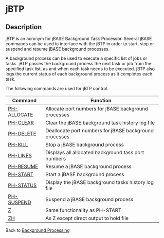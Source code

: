 # jBTP

<PageHeader />

## Description

jBTP is an acronym for jBASE Background Task Processor. Several jBASE commands can be used to interface with the jBTP in order to start, stop or suspend and resume jBASE background processes.

A background process can be used to execute a specific list of jobs or tasks. jBTP passes the background process the next task or job from the specified task list, as and when each task needs to be executed. jBTP also logs the current status of each background process as it completes each task.

The following commands are used for jBTP control.

| Command | Function |
| --- | --- |
| [PH-ALLOCATE](./../ph-allocate) | Allocate port numbers for jBASE background processes |
| [PH-CLEAR](./../ph-clear) | Clear the jBASE background task history log file |
| [PH-DELETE](./../ph-delete) | Deallocate port numbers for jBASE background processes |
| [PH-KILL](./../ph-kill) | Stop a jBASE background process |
| [PH-LINES](./../ph-lines) | Displays all allocated background task port numbers |
| [PH-RESUME](./../ph-resume) | Resume a jBASE background process |
| [PH-START](./../ph-start) | Start a jBASE background process |
| [PH-STATUS](./../ph-status) | Display the jBASE background tasks history log file |
| [PH-SUSPEND](./../ph-suspend) | Suspend a jBASE background process |
| [Z](./../z) | Same functionality as PH-START |
| [ZH](./../zh) | As Z except direct output to hold file |

Back to [Background Processing](./../README.md)

<PageFooter />
